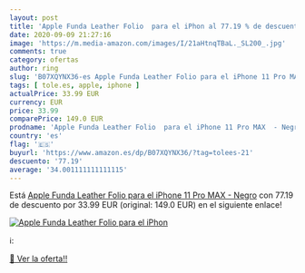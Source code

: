 ```yaml
---
layout: post
title: 'Apple Funda Leather Folio  para el iPhon al 77.19 % de descuento'
date: 2020-09-09 21:27:16
image: 'https://m.media-amazon.com/images/I/21aHtnqTBaL._SL200_.jpg'
comments: true
category: ofertas
author: ring
slug: 'B07XQYNX36-es Apple Funda Leather Folio para el iPhone 11 Pro MAX - Negro'
tags: [ tole.es, apple, iphone ]
actualPrice: 33.99 EUR
currency: EUR
price: 33.99
comparePrice: 149.0 EUR
prodname: 'Apple Funda Leather Folio  para el iPhone 11 Pro MAX  - Negro'
country: 'es'
flag: '🇪🇸'
buyurl: 'https://www.amazon.es/dp/B07XQYNX36/?tag=tolees-21'
descuento: '77.19'
average: '34.001111111111115'
---
```


Está [Apple Funda Leather Folio  para el iPhone 11 Pro MAX  - Negro](https://www.amazon.es/dp/B07XQYNX36/?tag=tolees-21) con 77.19 de descuento por 33.99 EUR (original: 149.0 EUR) en el siguiente enlace!

[![Apple Funda Leather Folio  para el iPhon](https://m.media-amazon.com/images/I/21aHtnqTBaL._SL200_.jpg)](https://www.amazon.es/dp/B07XQYNX36/?tag=tolees-21)

ℹ️:


[🛒 Ver la oferta!!](https://www.amazon.es/dp/B07XQYNX36/?tag=tolees-21)
